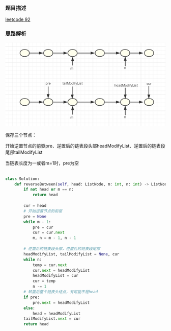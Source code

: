 ### 题目描述

[leetcode 92](https://leetcode-cn.com/problems/reverse-linked-list-ii/submissions/)

### 思路解析

![反转](https://github.com/1273545169/Leetcode/blob/master/%E5%9B%BE%E7%89%87/%E5%8F%8D%E8%BD%AC%E9%93%BE%E8%A1%A8.PNG)

保存三个节点：

开始逆置节点的前驱pre、逆置后的链表段头部headModifyList、逆置后的链表段尾部tailModifyList

当链表长度为一或者m=1时，pre为空

```python

class Solution:
    def reverseBetween(self, head: ListNode, m: int, n: int) -> ListNode:
        if not head or m == n:
            return head

        cur = head
        # 开始逆置节点的前驱
        pre = None
        while m - 1:
            pre = cur
            cur = cur.next
            m, n = m - 1, n - 1

        # 逆置后的链表段头部，逆置后的链表段尾部
        headModifyList, tailModifyList = None, cur
        while n:
            temp = cur.next
            cur.next = headModifyList
            headModifyList = cur
            cur = temp
            n -= 1
        # 转置后整个链表头结点，有可能不是head
        if pre:
            pre.next = headModifyList
        else:
            head = headModifyList
        tailModifyList.next = cur
        return head


```
